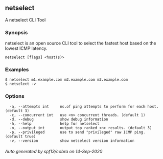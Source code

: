 ## netselect

A netselect CLI Tool

### Synopsis

netselect is an open source CLI tool to select the fastest host based on the lowest ICMP latency.

```
netselect [flags] <host(s)>
```

### Examples

```
$ netselect m1.example.com m2.example.com m3.example.com
$ netselect -v

```

### Options

```
  -a, --attempts int     no.of ping attempts to perform for each host. (default 3)
  -c, --concurrent int   use <n> concurrent threads. (default 1)
  -d, --debug            show debug information
  -h, --help             help for netselect
  -o, --output int       output top ranked <n> results. (default 3)
  -p, --privileged       use to send "privileged" raw ICMP ping. (default true)
  -v, --version          show netselect version information
```

###### Auto generated by spf13/cobra on 14-Sep-2020
